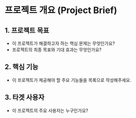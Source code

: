 # 프로젝트 개요 (Project Brief)

## 1. 프로젝트 목표  
- 이 프로젝트가 해결하고자 하는 핵심 문제는 무엇인가요?  
- 프로젝트의 최종 목표와 기대 효과는 무엇인가요?

## 2. 핵심 기능  
- 이 프로젝트가 제공해야 할 주요 기능들을 목록으로 작성해주세요.

## 3. 타겟 사용자  
- 이 프로젝트의 주요 사용자는 누구인가요?
